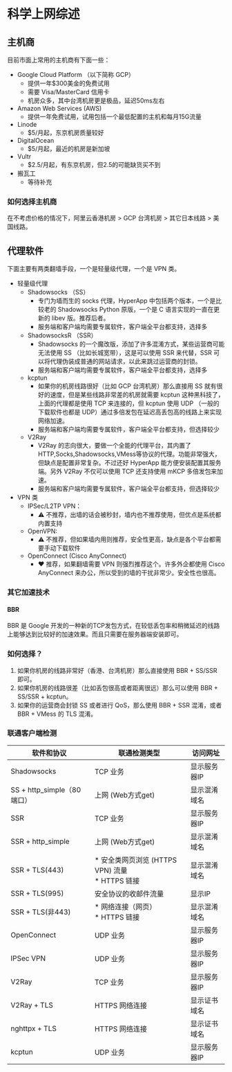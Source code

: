 # 科学上网综述


## 主机商

目前市面上常用的主机商有下面一些：

* Google Cloud Platform （以下简称 GCP）
    * 提供一年$300美金的免费试用
    * 需要 Visa/MasterCard 信用卡
    * 机房众多，其中台湾机房更是极品，延迟50ms左右
* Amazon Web Services (AWS)
    * 提供一年免费试用，试用包括一个最低配置的主机和每月15G流量
* Linode
    * $5/月起，东京机房质量较好
* DigitalOcean
    * $5/月起，最近的机房是新加坡
* Vultr
    * $2.5/月起，有东京机房，但2.5的可能缺货买不到
* 搬瓦工
    * 等待补充

### 如何选择主机商

在不考虑价格的情况下，阿里云香港机房 > GCP 台湾机房 > 其它日本线路 > 美国线路。


## 代理软件

下面主要有两类翻墙手段，一个是轻量级代理，一个是 VPN 类。


* 轻量级代理
    * Shadowsocks （SS）
        * 专门为墙而生的 socks 代理，HyperApp 中包括两个版本，一个是比较老的 Shadowsocks Python 原版，一个是 C 语言实现的一直在更新的 libev 版。推荐后者。
        * 服务端和客户端均需要专属软件，客户端全平台都支持，选择多
    * ShadowsocksR （SSR）
        * Shadowsocks 的一个魔改版，添加了许多混淆方式，某些运营商可能无法使用 SS （比如长城宽带），这是可以使用 SSR 来代替，SSR 可以将代理伪装成普通的网站请求，以此来跳过运营商的封锁。
        * 服务端和客户端均需要专属软件，客户端全平台都支持，选择多
    * kcptun
        * 如果你的机房线路很好（比如 GCP 台湾机房）那么直接用 SS 就有很好的速度，但是某些线路非常差的机房就需要 kcptun 这种黑科技了，上面的代理都是使用 TCP 来连接的，但 kcptun 使用 UDP （一般的下载软件也都是 UDP）通过多倍发包在延迟高丢包高的线路上来实现网络加速。
        * 服务端和客户端均需要专属软件，客户端全平台都支持，但选择较少
    * V2Ray
        * V2Ray 的志向很大，要做一个全能的代理平台，其内置了 HTTP,Socks,Shadowsocks,VMess等协议的代理。功能非常强大，但缺点是配置非常复杂。不过还好 HyperApp 能方便安装配置其服务端。另外 V2Ray 不仅可以使用 TCP 还支持使用 mKCP 多倍发包来加速。
        * 服务端和客户端均需要专属软件，客户端全平台都支持，但选择较少
* VPN 类
    * IPSec/L2TP VPN： 
        * ⚠️ 不推荐，出墙的话会被秒封，墙内也不推荐使用，但优点是系统都内置支持
    * OpenVPN: 
        * ⚠️ 不推荐，但如果墙内用则推荐，安全性更高，缺点是各个平台都需要手动下载软件
    * OpenConnect (Cisco AnyConnect) 
        * ❤️ 推荐，如果翻墙需要 VPN 则强烈推荐这个。许多外企都使用 Cisco AnyConnect 来办公，所以受到的墙的干扰非常少。安全性也很高。

### 其它加速技术

#### BBR

BBR 是 Google 开发的一种新的TCP发包方式，在较低丢包率和稍微延迟的线路上能够达到比较好的加速效果。而且只需要在服务器端安装即可。


### 如何选择？

1. 如果你机房的线路非常好（香港、台湾机房）那么直接使用 BBR + SS/SSR 即可。
2. 如果你机房的线路很差（比如丢包很高或者距离很远）那么可以使用 BBR + SS/SSR + kcptun。
3. 如果你的运营商会封锁 SS 或者进行 QoS，那么使用 BBR + SSR 混淆，或者 BBR + VMess 的 TLS 混淆。


### 联通客户端检测

| 软件和协议 | 联通检测类型 | 访问网址 |
| --------- | -------- | ---- |
| Shadowsocks | TCP 业务 | 显示服务器IP |
| SS + http_simple（80端口） | 上网 (Web方式get) | 显示混淆域名 |
| SSR | TCP 业务 | 显示服务器IP |
| SSR + http_simple | 上网 (Web方式get) | 显示混淆域名 | 
| SSR + TLS(443) | * 安全类网页浏览 (HTTPS VPN) 流量 <br/>* HTTPS 链接 | 显示混淆域名 |
| SSR + TLS(995) | 安全协议的收邮件流量 | 显示IP |
| SSR + TLS(非443) | * 网络连接（网页）<br/>* HTTPS 链接| 显示混淆域名 |
| OpenConnect | UDP 业务 | 显示服务器IP |
| IPSec VPN | UDP 业务 | 显示服务器IP |
| V2Ray | TCP 业务 | 显示服务器IP |
| V2Ray + TLS | HTTPS 网络连接 | 显示证书域名 |
| nghttpx + TLS | HTTPS 网络连接 | 显示证书域名 |
| kcptun | UDP 业务 | 显示服务器IP |

